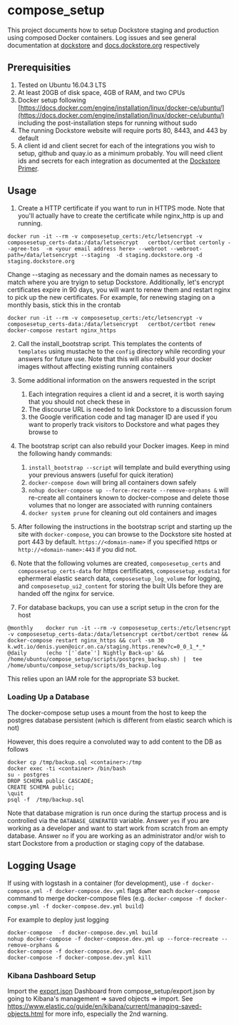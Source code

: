 # compose\_setup
This project documents how to setup Dockstore staging and production using composed Docker containers. 
Log issues and see general documentation at [dockstore](https://github.com/ga4gh/dockstore/issues) and [docs.dockstore.org](https://docs.dockstore.org/) respectively

## Prerequisities

1. Tested on Ubuntu 16.04.3 LTS
1. At least 20GB of disk space, 4GB of RAM, and two CPUs
1. Docker setup following [https://docs.docker.com/engine/installation/linux/docker-ce/ubuntu/](https://docs.docker.com/engine/installation/linux/docker-ce/ubuntu/) including the post-installation steps for running without sudo
1. The running Dockstore website will require ports 80, 8443, and 443 by default
1. A client id and client secret for each of the integrations you wish to setup, github and quay.io as a minimum probably. You will need client ids and secrets for each integration as documented at the [Dockstore Primer](https://wiki.oicr.on.ca/display/SEQWARE/Dockstore+Primer#DockstorePrimer-SettingupDockstoreonyourcomputerfordevelopment(AssumingUbuntu)).

## Usage

1. Create a HTTP certificate if you want to run in HTTPS mode. Note that you'll actually have to create the certificate while nginx\_http is up and running.
```
docker run -it --rm -v composesetup_certs:/etc/letsencrypt -v composesetup_certs-data:/data/letsencrypt   certbot/certbot certonly --agree-tos  -m <your email address here> --webroot --webroot-path=/data/letsencrypt --staging  -d staging.dockstore.org -d staging.dockstore.org
```
Change --staging as necessary and the domain names as necessary to match where you are tryign to setup Dockstore.  Additionally, let's encrypt certificates expire in 90 days, you will want to renew them and restart nginx to pick up the new certificates. For example, for renewing staging on a monthly basis, stick this in the crontab

```
docker run -it --rm -v composesetup_certs:/etc/letsencrypt -v composesetup_certs-data:/data/letsencrypt   certbot/certbot renew
docker-compose restart nginx_https
```

2. Call the install\_bootstrap script. This templates the contents of `templates` using mustache to the `config` directory while recording your answers for future use. Note that this will also
rebuild your docker images without affecting existing running containers 

3. Some additional information on the answers requested in the script
    1. Each integration requires a client id and a secret, it is worth saying that you should not check these in 
    2. The discourse URL is needed to link Dockstore to a discussion forum 
    3. the Google verification code and tag manager ID are used if you want to properly track visitors to Dockstore and what pages they browse to

4. The bootstrap script can also rebuild your Docker images. Keep in mind the following handy commands:
    1. `install_bootstrap --script` will template and build everything using your previous answers (useful for quick iteration) 
    2. `docker-compose down` will bring all containers down safely 
    3. `nohup docker-compose up --force-recreate --remove-orphans &` will re-create all containers known to docker-compose and delete those volumes that no longer are associated with running containers
    4. `docker system prune` for cleaning out old containers and images

5. After following the instructions in the bootstrap script and starting up the site with `docker-compose`, you can browse to the Dockstore site hosted at port 443 by default. `https://<domain-name>` if you specified https or `http://<domain-name>:443` if you did not. 

6.  Note that the following volumes are created, `composesetup_certs` and `composesetup_certs-data` for https certificates, `composesetup_esdata1` for ephermeral elastic search data, `composesetup_log_volume` for logging, and `composesetup_ui2_content` for storing the built UIs before they are handed off the nginx for service. 
    
7. For database backups, you can use a script setup in the cron for the host

```
@monthly	docker run -it --rm -v composesetup_certs:/etc/letsencrypt -v composesetup_certs-data:/data/letsencrypt certbot/certbot renew && docker-compose restart nginx_https && curl -sm 30 k.wdt.io/denis.yuen@oicr.on.ca/staging.https.renew?c=0_0_1_*_* 
@daily 		(echo '['`date`'] Nightly Back-up' && /home/ubuntu/compose_setup/scripts/postgres_backup.sh) |  tee /home/ubuntu/compose_setup/scripts/ds_backup.log
```

This relies upon an IAM role for the appropriate S3 bucket. 

### Loading Up a Database ###

The docker-compose setup uses a mount from the host to keep the postgres database persistent (which is different from elastic search which is not) 

However, this does require a convoluted way to add content to the DB as follows

```
docker cp /tmp/backup.sql <container>:/tmp
docker exec -ti <container> /bin/bash
su - postgres
DROP SCHEMA public CASCADE;
CREATE SCHEMA public;
\quit
psql -f  /tmp/backup.sql 
```

Note that database migration is run once during the startup process and is controlled via the `DATABASE_GENERATED` variable. Answer `yes` if you are working as a developer and want to start work from scratch from an empty database. Answer `no` if you are working as an administrator and/or wish to start Dockstore from a production or staging copy of the database.

## Logging Usage

If using with logstash in a container (for development), use `-f docker-compose.yml -f docker-compose.dev.yml` flags after each `docker-compose` command to merge docker-compose files (e.g. `docker-compose -f docker-compse.yml -f docker-compose.dev.yml build`) 

For example to deploy just logging 

```
docker-compose  -f docker-compose.dev.yml build
nohup docker-compose -f docker-compose.dev.yml up --force-recreate --remove-orphans &
docker-compose -f docker-compose.dev.yml down
docker-compose -f docker-compose.dev.yml kill
```

### Kibana Dashboard Setup ###
Import the [export.json](export.json) Dashboard from compose\_setup/export.json by going to Kibana's management => saved objects => import.  See https://www.elastic.co/guide/en/kibana/current/managing-saved-objects.html for more info, especially the 2nd warning.

